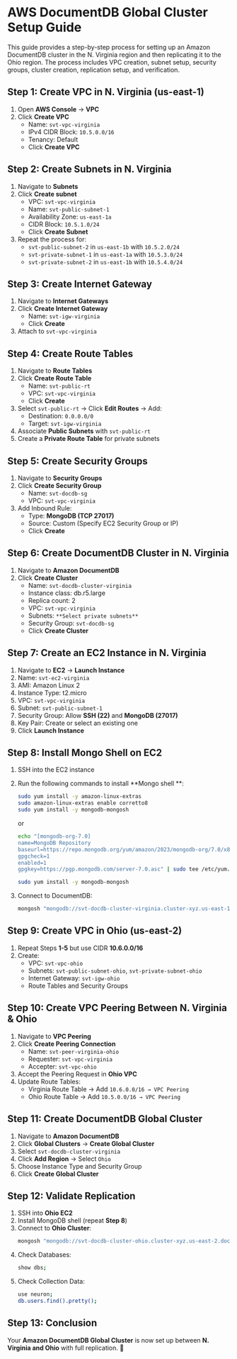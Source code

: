 
# AWS DocumentDB Global Cluster Setup Guide

This guide provides a step-by-step process for setting up an Amazon DocumentDB cluster in the N. Virginia region and then replicating it to the Ohio region. The process includes VPC creation, subnet setup, security groups, cluster creation, replication setup, and verification.

## **Step 1: Create VPC in N. Virginia (us-east-1)**
1. Open **AWS Console** → **VPC**
2. Click **Create VPC**
   - Name: `svt-vpc-virginia`
   - IPv4 CIDR Block: `10.5.0.0/16`
   - Tenancy: Default
   - Click **Create VPC**

## **Step 2: Create Subnets in N. Virginia**
1. Navigate to **Subnets**
2. Click **Create subnet**
   - VPC: `svt-vpc-virginia`
   - Name: `svt-public-subnet-1`
   - Availability Zone: `us-east-1a`
   - CIDR Block: `10.5.1.0/24`
   - Click **Create Subnet**
3. Repeat the process for:
   - `svt-public-subnet-2` in `us-east-1b` with `10.5.2.0/24`
   - `svt-private-subnet-1` in `us-east-1a` with `10.5.3.0/24`
   - `svt-private-subnet-2` in `us-east-1b` with `10.5.4.0/24`

## **Step 3: Create Internet Gateway**
1. Navigate to **Internet Gateways**
2. Click **Create Internet Gateway**
   - Name: `svt-igw-virginia`
   - Click **Create**
3. Attach to `svt-vpc-virginia`

## **Step 4: Create Route Tables**
1. Navigate to **Route Tables**
2. Click **Create Route Table**
   - Name: `svt-public-rt`
   - VPC: `svt-vpc-virginia`
   - Click **Create**
3. Select `svt-public-rt` → Click **Edit Routes** → Add:
   - Destination: `0.0.0.0/0`
   - Target: `svt-igw-virginia`
4. Associate **Public Subnets** with `svt-public-rt`
5. Create a **Private Route Table** for private subnets

## **Step 5: Create Security Groups**
1. Navigate to **Security Groups**
2. Click **Create Security Group**
   - Name: `svt-docdb-sg`
   - VPC: `svt-vpc-virginia`
3. Add Inbound Rule:
   - Type: **MongoDB (TCP 27017)**
   - Source: Custom (Specify EC2 Security Group or IP)
   - Click **Create**

## **Step 6: Create DocumentDB Cluster in N. Virginia**
1. Navigate to **Amazon DocumentDB**
2. Click **Create Cluster**
   - Name: `svt-docdb-cluster-virginia`
   - Instance class: db.r5.large
   - Replica count: 2
   - VPC: `svt-vpc-virginia`
   - Subnets: `**Select private subnets**`
   - Security Group: `svt-docdb-sg`
   - Click **Create Cluster**

## **Step 7: Create an EC2 Instance in N. Virginia**
1. Navigate to **EC2** → **Launch Instance**
2. Name: `svt-ec2-virginia`
3. AMI: Amazon Linux 2
4. Instance Type: t2.micro
5. VPC: `svt-vpc-virginia`
6. Subnet: `svt-public-subnet-1`
7. Security Group: Allow **SSH (22)** and **MongoDB (27017)**
8. Key Pair: Create or select an existing one
9. Click **Launch Instance**

## **Step 8: Install Mongo Shell on EC2**
1. SSH into the EC2 instance
2. Run the following commands to install **Mongo shell **:
   ```sh
   sudo yum install -y amazon-linux-extras
   sudo amazon-linux-extras enable corretto8
   sudo yum install -y mongodb-mongosh
   ```
   or
   ```sh
   echo "[mongodb-org-7.0]
   name=MongoDB Repository
   baseurl=https://repo.mongodb.org/yum/amazon/2023/mongodb-org/7.0/x86_64/
   gpgcheck=1
   enabled=1
   gpgkey=https://pgp.mongodb.com/server-7.0.asc" | sudo tee /etc/yum.repos.d/mongodb-org-7.0.repo

   sudo yum install -y mongodb-mongosh
   ```

4. Connect to DocumentDB:
   ```sh
   mongosh "mongodb://svt-docdb-cluster-virginia.cluster-xyz.us-east-1.docdb.amazonaws.com:27017/" --tls --username admin --password YourPassword
   ```

## **Step 9: Create VPC in Ohio (us-east-2)**
1. Repeat Steps **1-5** but use CIDR **10.6.0.0/16**
2. Create:
   - VPC: `svt-vpc-ohio`
   - Subnets: `svt-public-subnet-ohio`, `svt-private-subnet-ohio`
   - Internet Gateway: `svt-igw-ohio`
   - Route Tables and Security Groups

## **Step 10: Create VPC Peering Between N. Virginia & Ohio**
1. Navigate to **VPC Peering**
2. Click **Create Peering Connection**
   - Name: `svt-peer-virginia-ohio`
   - Requester: `svt-vpc-virginia`
   - Accepter: `svt-vpc-ohio`
3. Accept the Peering Request in **Ohio VPC**
4. Update Route Tables:
   - Virginia Route Table → Add `10.6.0.0/16 → VPC Peering`
   - Ohio Route Table → Add `10.5.0.0/16 → VPC Peering`

## **Step 11: Create DocumentDB Global Cluster**
1. Navigate to **Amazon DocumentDB**
2. Click **Global Clusters** → **Create Global Cluster**
3. Select `svt-docdb-cluster-virginia`
4. Click **Add Region** → Select `Ohio`
5. Choose Instance Type and Security Group
6. Click **Create Global Cluster**

## **Step 12: Validate Replication**
1. SSH into **Ohio EC2**
2. Install MongoDB shell (repeat **Step 8**)
3. Connect to **Ohio Cluster**:
   ```sh
   mongosh "mongodb://svt-docdb-cluster-ohio.cluster-xyz.us-east-2.docdb.amazonaws.com:27017/" --tls --username admin --password YourPassword
   ```
4. Check Databases:
   ```sh
   show dbs;
   ```
5. Check Collection Data:
   ```sh
   use neuron;
   db.users.find().pretty();
   ```

## **Step 13: Conclusion**
Your **Amazon DocumentDB Global Cluster** is now set up between **N. Virginia and Ohio** with full replication. 🚀

